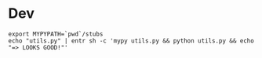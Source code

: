 
# Dev

    export MYPYPATH=`pwd`/stubs
    echo "utils.py" | entr sh -c 'mypy utils.py && python utils.py && echo "=> LOOKS GOOD!"'
